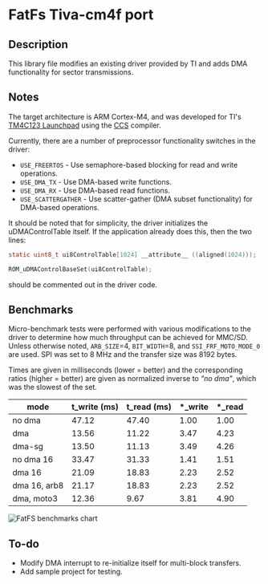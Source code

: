# FatFs Tiva-cm4f port

## Description

This library file modifies an existing driver provided by TI and adds DMA
functionality for sector transmissions.

## Notes

The target architecture is ARM Cortex-M4, and was developed for TI's 
[TM4C123 Launchpad](http://www.ti.com/tool/ek-tm4c123gxl) using the [CCS](http://www.ti.com/tool/ccstudio) compiler.

Currently, there are a number of preprocessor functionality switches in the driver:
- `USE_FREERTOS` - Use semaphore-based blocking for read and write operations.
- `USE_DMA_TX` - Use DMA-based write functions.
- `USE_DMA_RX` - Use DMA-based read functions.
- `USE_SCATTERGATHER` - Use scatter-gather (DMA subset functionality) for DMA-based operations.

It should be noted that for simplicity, the driver initializes the uDMAControlTable itself.  If the application already does this, then the two lines:
```c
static uint8_t ui8ControlTable[1024] __attribute__ ((aligned(1024)));
```
```c
ROM_uDMAControlBaseSet(ui8ControlTable);
```
should be commented out in the driver code.

## Benchmarks

Micro-benchmark tests were performed with various modifications to the driver to determine how much
throughput can be achieved for MMC/SD.  Unless otherwise noted, `ARB_SIZE`=4, `BIT_WIDTH`=8, and `SSI_FRF_MOTO_MODE_0` are used.
SPI was set to 8 MHz and the transfer size was 8192 bytes.

Times are given in milliseconds (lower = better) and the corresponding ratios (higher = better) are given as normalized
inverse to _"no dma"_, which was the slowest of the set.

|  mode         | t_write (ms) | t_read (ms) | *_write | *_read |
|  ----         | ------------ | ----------- | ------- | ------ | 
|  no dma       |  47.12       |  47.40      |  1.00   |  1.00  |
|  dma          |  13.56       |  11.22      |  3.47   |  4.23  |
|  dma-sg       |  13.50       |  11.13      |  3.49   |  4.26  |
|  no dma 16    |  33.47       |  31.33      |  1.41   |  1.51  |
|  dma 16       |  21.09       |  18.83      |  2.23   |  2.52  |
|  dma 16, arb8 |  21.17       |  18.83      |  2.23   |  2.52  |
|  dma, moto3   |  12.36       |  9.67       |  3.81   |  4.90  |

![FatFS benchmarks chart](https://raw.githubusercontent.com/jmagnuson/fatfs-tiva-cm4f/gh-pages/img/benchmarks01.png "FatFS benchmarks")

## To-do

- Modify DMA interrupt to re-initialize itself for multi-block transfers.
- Add sample project for testing.
